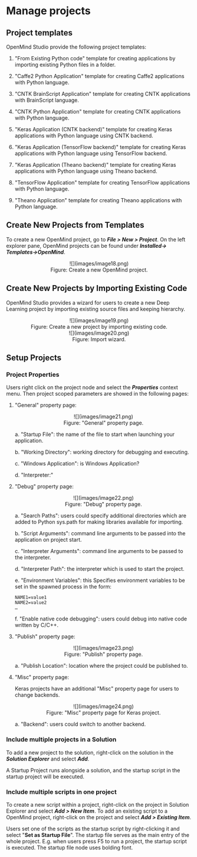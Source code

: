 # Manage projects

## Project templates

OpenMind Studio provide the following project templates:

1.  "From Existing Python code" template for creating applications by importing existing Python files in a folder.

1.  "Caffe2 Python Application" template for creating Caffe2 applications with Python language.

1.  "CNTK BrainScript Application" template for creating CNTK applications with BrainScript language.

1.  "CNTK Python Application" template for creating CNTK applications with Python language.

1.  "Keras Application (CNTK backend)" template for creating Keras applications with Python language using CNTK backend.

1.  "Keras Application (TensorFlow backend)" template for creating Keras applications with Python language using TensorFlow backend.

1.  "Keras Application (Theano backend)" template for creating Keras applications with Python language using Theano backend.

1.  "TensorFlow Application" template for creating TensorFlow applications with Python language.

1.  "Theano Application" template for creating Theano applications with Python language.

## Create New Projects from Templates <a id="create_new_project"></a>

To create a new OpenMind project, go to ***File &gt; New &gt; Project***.
On the left explorer pane, OpenMind projects can be found under ***Installed-&gt; Templates-&gt;OpenMind***.

<center>![](images/image18.png)</center>
<center>Figure: Create a new OpenMind project.</center>

## Create New Projects by Importing Existing Code <a id="import_new_project"></a>

OpenMind Studio provides a wizard for users to create a new Deep Learning project by importing existing source files and keeping hierarchy.

<center>![](images/image19.png)</center>
<center>Figure: Create a new project by importing existing code.</center>

<center>![](images/image20.png)</center>
<center>Figure: Import wizard.</center>

## Setup Projects <a id="setup_project"></a>

### Project Properties <a id="project_property"></a>

Users right click on the project node and select the ***Properties*** context menu.
Then project scoped parameters are showed in the following pages:

1.  "General" property page:

    <center>![](images/image21.png)</center>
    <center>Figure: "General" property page.</center>

    a. "Startup File": the name of the file to start when launching your application.
    
    b. "Working Directory": working directory for debugging and executing.

    c. "Windows Application": is Windows Application?

    d. "Interpreter:"

1.  "Debug" property page:

    <center>![](images/image22.png)</center>
    <center>Figure: "Debug" property page.</center>

    a. "Search Paths": users could specify additional directories which are added to Python sys.path for making libraries available for importing.
    
    b. "Script Arguments": command line arguments to be passed into the application on project start.

    c. "Interpreter Arguments": command line arguments to be passed to the interpreter.

    d. "Interpreter Path": the interpreter which is used to start the project.

    e. "Environment Variables": this Specifies environment variables to be set in the spawned process in the form:

        NAME1=value1
        NAME2=value2
        …

    f. "Enable native code debugging": users could debug into native code written by C/C++.

1.  "Publish" property page:

    <center>![](images/image23.png)</center>
    <center>Figure: "Publish" property page.</center>

    a. "Publish Location": location where the project could be published to.

1.  "Misc" property page:

    Keras projects have an additional "Misc" property page for users to change backends.

    <center>![](images/image24.png)</center>
    <center>Figure: "Misc" property page for Keras project.</center>

    a. "Backend": users could switch to another backend.

### Include multiple projects in a Solution <a id="include_multiple_projects"></a>

To add a new project to the solution, right-click on the solution in the ***Solution Explorer*** and select ***Add***.

A Startup Project runs alongside a solution, and the startup script in the startup project will be executed.

### Include multiple scripts in one project <a id="include_multiple_scripts"></a>

To create a new script within a project, right-click on the project in Solution Explorer and select ***Add &gt; New Item***. To add an existing script to a OpenMind project, right-click on the project and select ***Add &gt; Existing Item***.

Users set one of the scripts as the startup script by right-clicking it and select "**Set as Startup File**". The startup file serves as the main entry of the whole project. E.g. when users press F5 to run a project, the startup script is executed. The startup file node uses bolding font.